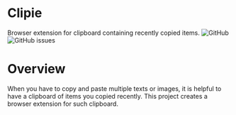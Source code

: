 # Clipie
Browser extension for clipboard containing recently copied items.
![GitHub](https://img.shields.io/github/license/ChangSuNam/Clipie)
![GitHub issues](https://img.shields.io/github/issues/ChangSuNam/Clipie)

# Overview
When you have to copy and paste multiple texts or images, it is helpful to have a clipboard of items you copied recently. This project creates a browser extension for such clipboard.

